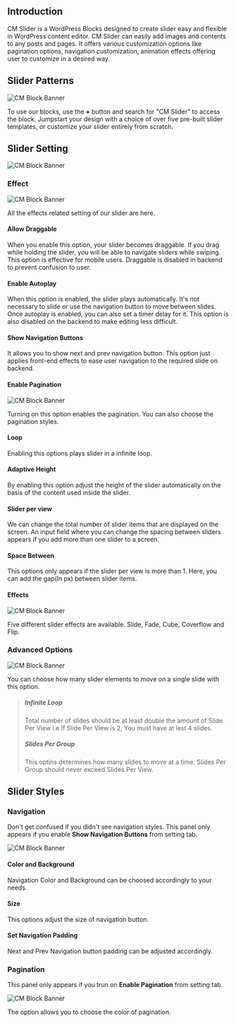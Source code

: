 ## Introduction
CM Slider is a WordPress Blocks designed to create slider easy and flexible in WordPress content editor. CM Slider can easily add images and contents to any posts and pages. It offers various customization options like pagination options, navigation customization, animation effects offering user to customize in a desired way.

## Slider Patterns
![CM  Block Banner](img/Slider/slider-patterns.jpg)

To use our blocks, use the <b>+</b> button and search for "CM Slider" to access the block. Jumpstart your design with a choice of over five  pre-built slider templates, or customize your slider entirely from scratch.


## Slider Setting
![CM  Block Banner](img/Slider/slider-setting-effects.jpg)

### Effect
![CM  Block Banner](img/Slider/slider-effect.jpg)

All the effects related setting of our slider are here.


#### Allow Draggable
When you enable this option, your slider becomes draggable. If you drag while holding the slider, you will be able to navigate sliders while swiping. This option is effective for mobile users. Draggable is disabled in backend to prevent confusion to user.

####  Enable Autoplay
When this option is enabled, the slider plays automatically. It's not necessary to slide or use the navigation button to move between slides. Once autoplay is enabled, you can also set a timer delay for it. This option is also disabled on the backend to make editing less difficult.

#### Show Navigation Buttons
It allows you to show next and prev navigation button. This option just applies front-end effects to ease user navigation to the required slide on backend.

#### Enable Pagination
![CM  Block Banner](img/Slider/slider-pagination.jpg)

Turning on this option enables the pagination. You can also choose the pagination styles.

#### Loop
Enabling this options plays slider in a infinite loop.

#### Adaptive Height
By enabling this option adjust the height of the slider automatically  on the basis of the content used inside the slider.

#### Slider per view
We can change the total number of slider items that are displayed on the screen. An input field where you can change the spacing between sliders appears if you add more than one slider to a screen.

#### Space Between
This options only appears if the slider per view is more than 1. Here, you can add the gap(In px) between slider items.

#### Effects
![CM  Block Banner](img/Slider/slider-effects.jpg)

Five different slider effects are available. Slide, Fade, Cube, Coverflow and Flip.

### Advanced Options
![CM  Block Banner](img/Slider/advanced-options.jpg)

You can choose how many slider elements to move on a single slide with this option.

> ##### Infinite Loop
> Total number of slides should be at least double the amount of Slide Per View i.e If Slide Per View is 2, You must have at lest 4 slides.
> 
> ##### Slides Per Group
> This optins determines how many slides to move at a time. Slides Per Group should never exceed Slides Per View.

## Slider Styles

### Navigation 
Don't get confused if you didn't see navigation styles. This panel only appears if you enable **Show Navigation Buttons** from setting tab.

![CM  Block Banner](img/Slider/slider-navigation.jpg)

#### Color and Background
Navigation Color and Background can be choosed accordingly to your needs.

#### Size
This options adjust the size of navigation button.

#### Set Navigation Padding
Next and Prev Navigation button padding can be adjusted accordingly.

### Pagination 
This panel only appears if you trun on **Enable Pagination** from setting tab.

![CM  Block Banner](img/Slider/paginastion.jpg)

 The option allows you to choose the color of pagination.

